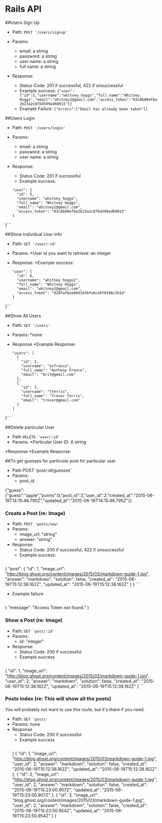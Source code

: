 # Rails API

##Users Sign Up
* Path: `POST '/users/signup'`
* Params:
  * email: a string
  * password: a string
  * user name: a string
  * full name: a string

* Response:
  * Status Code: 201 if successful, 422 if unsuccessful
  * Example success:
  ```{"user":{"id":5,"username":"whitney_hoggs","full_name":"Whitney Hoggs","email":"whitney1@gmail.com","access_token":"03c0b80efbe2b23a2c0764599ad60015"}}```
  * Example Failure:
  ```{"errors":["Email has already been taken"]}```

##Users Login
* Path: `POST '/users/login'`
* Params:
  * email: a string
  * password: a string
  * user name: a string

* Response:
  * Status Code: 201 if successful
  * Example success:
  ```{
  "user": {
    "id": 5,
    "username": "whitney_hoggs",
    "full_name": "Whitney Hoggs",
    "email": "whitney1@gmail.com",
    "access_token": "03c0b80efbe2b23a2c0764599ad60015"
  }
}```

##Show Individual User info
* Path: `GET '/user/:id'`
* Params:
  *User id you want to retrieve: an integer

* Response:
  *Example success: 
  ``` {
  "user": {
    "id": 6,
    "username": "whitney_hoggs2",
    "full_name": "Whitney Hoggs",
    "email": "whitney2@gmail.com",
    "access_token": "d28faf6ea06d1636fe6cebf0196c2b1d"
  }
}```

##Show All Users
* Path: `GET '/users'`
* Params:
  *none

* Response
  *Example Response:
  ``` {
  "users": [
    {
      "id": 2,
      "username": "arfranco",
      "full_name": "Anthony Franco",
      "email": "brit@gmail.com"
    },
    {
      "id": 3,
      "username": "tterris",
      "full_name": "Trevor Terris",
      "email": "trevor@gmail.com"
    }
  ]
}```

##Delete particular User
* Path `DELETE 'user/:id'`
* Params: 
  *Particular User ID: A string

*Response
  *Example Response:


##To get guesses for particular post for particular user
* Path  POST 'post/:id/guesses'
* Params:
  * post_id

{"guess":{"guess":"apple","points":0,"post_id":3,"user_id":2,"created_at":"2015-06-19T14:15:46.795Z","updated_at":"2015-06-19T14:15:46.795Z"}}



### Create a Post (re: Image)

* Path: ` POST 'posts/new' ` 
* Params: 
  * image_url: "string"
  * answer: "string"
* Response: 
  * Status Code: 200 if successful, 422 if unsuccessful
  * Example success: 
    ``` 
{
  "post": {
    "id": 1,
    "image_url": "http://blog.ghost.org/content/images/2015/03/markdown-guide-1.jpg",
    "answer": "markdown",
    "solution": false,
    "created_at": "2015-06-19T15:12:38.162Z",
    "updated_at": "2015-06-19T15:12:38.162Z"
  }
}
    ```
  * Example failure
    ```
{
  "message": "Access Token not found."
}

### Show a Post (re: Image)

* Path: ` GET 'post/:id' `
* Params: 
  * id: "integer"
* Response:
  * Status Code: 200 if successful
  * Example success
    ```
{
  "id": 1,
  "image_url": "http://blog.ghost.org/content/images/2015/03/markdown-guide-1.jpg",
  "user_id": 2,
  "answer": "markdown",
  "solution": false,
  "created_at": "2015-06-19T15:12:38.162Z",
  "updated_at": "2015-06-19T15:12:38.162Z"
}
    ```

### Posts Index (re: This will show all the posts)

You will probably not want to use this route, but it's there if you need.

* Path: ` GET 'posts' `
* Params: none
* Response
    * Status Code: 200 if successful
    * Example success
      ```
  [
  {
    "id": 1,
    "image_url": "http://blog.ghost.org/content/images/2015/03/markdown-guide-1.jpg",
    "user_id": 2,
    "answer": "markdown",
    "solution": false,
    "created_at": "2015-06-19T15:12:38.162Z",
    "updated_at": "2015-06-19T15:12:38.162Z"
  },
  {
    "id": 2,
    "image_url": "http://blog.ghost.org/content/images/2015/03/markdown-guide-1.jpg",
    "user_id": 2,
    "answer": "markdown",
    "solution": false,
    "created_at": "2015-06-19T15:23:00.907Z",
    "updated_at": "2015-06-19T15:23:00.907Z"
  },
  {
    "id": 3,
    "image_url": "blog.ghost.org/content/images/2015/03/markdown-guide-1.jpg",
    "user_id": 2,
    "answer": "markdown",
    "solution": false,
    "created_at": "2015-06-19T15:23:50.954Z",
    "updated_at": "2015-06-19T15:23:50.954Z"
  } ]

